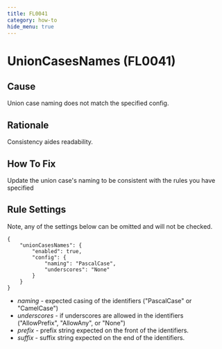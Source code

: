 ```yaml
---
title: FL0041
category: how-to
hide_menu: true
---
```


# UnionCasesNames (FL0041)

## Cause

Union case naming does not match the specified config.

## Rationale

Consistency aides readability.

## How To Fix

Update the union case's naming to be consistent with the rules you have specified

## Rule Settings

Note, any of the settings below can be omitted and will not be checked.

    {
        "unionCasesNames": {
            "enabled": true,
            "config": {
                "naming": "PascalCase",
                "underscores": "None"
            }
        }
    }

* *naming* - expected casing of the identifiers ("PascalCase" or "CamelCase")
* *underscores* - if underscores are allowed in the identifiers ("AllowPrefix", "AllowAny", or "None")
* *prefix* - prefix string expected on the front of the identifiers.
* *suffix* - suffix string expected on the end of the identifiers.
